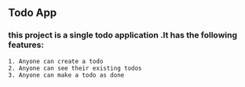 ## Todo App

### this project is a single todo application .It has the following features:
    1. Anyone can create a todo
    2. Anyone can see their existing todos
    3. Anyone can make a todo as done